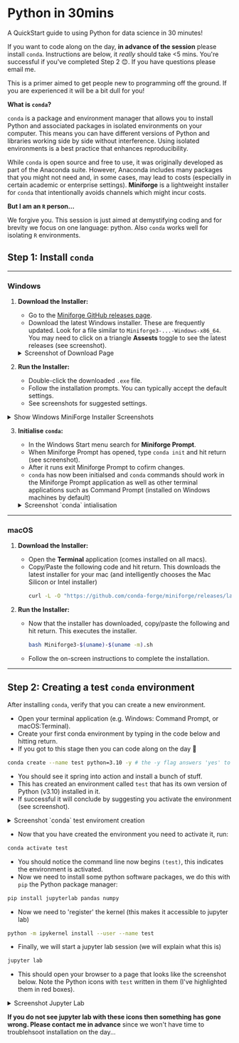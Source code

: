 # Python in 30mins

A QuickStart guide to using Python for data science in 30 minutes!

If you want to code along on the day, **in advance of the session** please install `conda`. Instructions are below, it _really_ should take <5 mins. You're successful if you've completed Step 2 😊. If you have questions please email me.

This is a primer aimed to get people new to programming off the ground. If you are experienced it will be a bit dull for you!

**What is `conda`?**

`conda` is a package and environment manager that allows you to install Python and associated packages in isolated environments on your computer. This means you can have different versions of Python and libraries working side by side without interference. Using isolated environments is a best practice that enhances reproducibility.

While `conda` is open source and free to use, it was originally developed as part of the Anaconda suite. However, Anaconda includes many packages that you might not need and, in some cases, may lead to costs (especially in certain academic or enterprise settings). **Miniforge** is a lightweight installer for `conda` that intentionally avoids channels which might incur costs.

**But I am an `R` person...**

We forgive you. This session is just aimed at demystifying coding and for brevity we focus on one language: python. Also `conda` works well for isolating `R` environments.


## Step 1: Install `conda`
---

### Windows

1. **Download the Installer:**
   - Go to the [Miniforge GitHub releases page](https://github.com/conda-forge/miniforge/releases).
   - Download the latest Windows installer. These are frequently updated. Look for a file similar to `Miniforge3-...-Windows-x86_64`. You may need to click on a triangle **Assests** toggle to see the latest releases (see screenshot).

   <details>
     <summary>Screenshot of Download Page</summary>
     <img src="./screenshots/win_releases.png" alt="MiniForge Releases as of 2025-03-13">
   </details>

2. **Run the Installer:**
   - Double-click the downloaded `.exe` file.
   - Follow the installation prompts. You can typically accept the default settings.
   - See screenshots for suggested settings.
  
  <details>
    <summary>Show Windows MiniForge Installer Screenshots</summary>
    <img src="./screenshots/win_install_1.png" alt="Installer Step 1">
    <br>
    <img src="./screenshots/win_install_2.png" alt="Installer Step 2">
    <br>
    <img src="./screenshots/win_install_3.png" alt="Installer Step 3">
  </details>

3. **Initialise `conda`:**
   - In the Windows Start menu search for **Miniforge Prompt**.
   - When Miniforge Prompt has opened, type `conda init` and hit return (see screenshot).
   - After it runs exit Miniforge Prompt to cofirm changes.
   - `conda` has now been initialsed and `conda` commands should work in the Miniforge Prompt application as well as other terminal applications such as Command Prompt (installed on Windows machines by default)

   <details>
     <summary>Screenshot `conda` intialisation</summary>
     <img src="./screenshots/win_conda_init.png" alt="Running conda init">
   </details>

---

### macOS

1. **Download the Installer:**
   - Open the **Terminal** application (comes installed on all macs).
   - Copy/Paste the following code and hit return. This downloads the latest installer for your mac (and intelligently chooses the Mac Silicon or Intel installer)
     ```bash
     curl -L -O "https://github.com/conda-forge/miniforge/releases/latest/download/Miniforge3-$(uname)-$(uname -m).sh"
     ```

2. **Run the Installer:**
   - Now that the installer has downloaded, copy/paste the following and hit return. This executes the installer.
     ```bash
     bash Miniforge3-$(uname)-$(uname -m).sh
     ```
   - Follow the on-screen instructions to complete the installation.

---

## Step 2: Creating a test `conda` environment

After installing `conda`, verify that you can create a new environment. 

 - Open your terminal application (e.g. Windows: Command Prompt, or macOS:Terminal).
 - Create your first conda environment by typing in the code below and hitting return.
 - If you got to this stage then you can code along on the day 🙌
 
 ```bash
 conda create --name test python=3.10 -y # the -y flag answers 'yes' to questions during environment creation 
 ```
 
 - You should see it spring into action and install a bunch of stuff.
 - This has created an environment called `test` that has its own version of Python (v3.10) installed in it.
 - If successful it will conclude by suggesting you activate the environment (see screenshot).
 
 <details>
  <summary>Screenshot `conda` test enviroment creation</summary>
  <img src="./screenshots/win_conda_env_created.png" alt="Successful env creation">
 </details>
 
 - Now that you have created the environment you need to activate it, run:
 
 ```bash
 conda activate test
 ```
 
 - You should notice the command line now begins `(test)`, this indicates the environment is activated.
 - Now we need to install some python software packages, we do this with `pip` the Python package manager:
 
 ```bash
 pip install jupyterlab pandas numpy
 ```
 
 - Now we need to 'register' the kernel (this makes it accessible to jupyter lab)
 
 ```bash
 python -m ipykernel install --user --name test
 ```
 
 - Finally, we will start a jupyter lab session (we will explain what this is)
 
 ```bash
 jupyter lab
 ```
 
 - This should open your browser to a page that looks like the screenshot below. Note the Python icons with `test` written in them (I've highlighted them in red boxes).
 
 <details>
  <summary>Screenshot Jupyter Lab</summary>
  <img src="./screenshots/win_jupyterlab.png" alt="WHat Jupyter Lab should look like if it works.">
 </details>
 
 **If you do not see jupyter lab with these icons then something has gone wrong. Please contact me in advance** since we won't have time to troublehsoot installation on the day...
